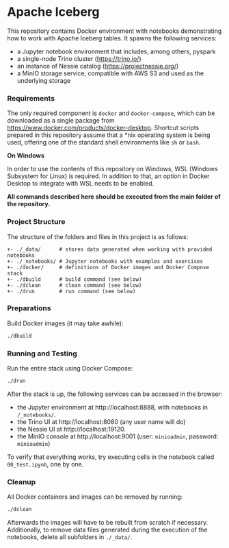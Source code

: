# Apache Iceberg

This repository contains Docker environment with notebooks demonstrating how to work with Apache Iceberg tables. It spawns the following services:

- a Jupyter notebook environment that includes, among others, pyspark
- a single-node Trino cluster (https://trino.io/)
- an instance of Nessie catalog (https://projectnessie.org/)
- a MinIO storage service, compatible with AWS S3 and used as the underlying storage

### Requirements

The only required component is `docker` and `docker-compose`, which can be downloaded as a single package from https://www.docker.com/products/docker-desktop. Shortcut scripts prepared in this repository assume that a *nix operating system is being used, offering one of the standard shell environments like `sh` or `bash`.

**On Windows**

In order to use the contents of this repository on Windows, WSL (Windows Subsystem for Linux) is required. In addition to that, an option in Docker Desktop to integrate with WSL needs to be enabled.

**All commands described here should be executed from the main folder of the repository.**

### Project Structure

The structure of the folders and files in this project is as follows:

```
+- ./_data/      # stores data generated when working with provided notebooks
+- ./_notebooks/ # Jupyter notebooks with examples and exercises
+- ./docker/     # definitions of Docker images and Docker Compose stack
+- ./dbuild      # build command (see below)
+- ./dclean      # clean command (see below)
+- ./drun        # run command (see below)
```

### Preparations

Build Docker images (it may take awhile):

```sh
./dbuild
```

### Running and Testing

Run the entire stack using Docker Compose:

```sh
./drun
```

After the stack is up, the following services can be accessed in the browser:

- the Jupyter environment at http://localhost:8888, with notebooks in `/_notebooks/`.
- the Trino UI at http://localhost:8080 (any user name will do)
- the Nessie UI at http://localhost:19120.
- the MinIO console at http://localhost:9001 (user: `minioadmin`, password: `minioadmin`)

To verify that everything works, try executing cells in the notebook called `00_test.ipynb`, one by one.

### Cleanup

All Docker containers and images can be removed by running:

```sh
./dclean
```

Afterwards the images will have to be rebuilt from scratch if necessary. Additionally, to remove data files generated during the execution of the notebooks, delete all subfolders in `./_data/`.
